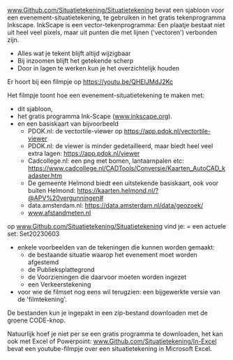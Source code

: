 www.Github.com/Situatietekening/Situatietekening 
 bevat een sjabloon voor een evenement-situatietekening, te gebruiken in het gratis tekenprogramma Inkscape.
 InkScape is een vector-tekenprogramma: Een plaatje bestaat niet uit heel veel pixels, maar uit punten die met lijnen ('vectoren') verbonden zijn.

+  Alles wat je tekent blijft altijd wijzigbaar
+  Bij inzoomen blijft het getekende scherp
+  Door in lagen te werken kun je het overzichtelijk houden


Er hoort bij een filmpje op https://youtu.be/QHEIJMdJ2Kc

Het filmpje toont hoe een evenement-situatietekening te maken met:
- dit sjabloon,
- het gratis programma Ink-Scape (www.inkscape.org).
- en een basiskaart van bijvoorbeeld
    - PDOK.nl: de vectortile-viewer op https://app.pdok.nl/vectortile-viewer
    - PDOK.nl: de viewer is minder gedetailleerd, maar biedt heel veel extra lagen: https://app.pdok.nl/viewer
    - Cadcollege.nl: een png met bomen, lantaarnpalen etc: https://www.cadcollege.nl/CADTools/Conversie/Kaarten_AutoCAD_kadaster.htm
    - De gemeente Helmond biedt een uitstekende basiskaart, ook voor buiten Helmond: https://kaarten.helmond.nl/?@APV%20vergunningen#
    - data.amsterdam.nl: https://data.amsterdam.nl/data/geozoek/
    - www.afstandmeten.nl

op www.Github.com/Situatietekening/Situatietekening  vind je:
= een actuele set: Set20230603
- enkele voorbeelden van de tekeningen die kunnen worden gemaakt:
   - de bestaande situatie waarop het evenement moet worden afgestemd
   - de Publieksplattegrond
   - de Voorzieningen die daarvoor moeten worden ingezet
   - een Verkeerstekening
- voor wie de filmset nog eens wil terugzien: een bijgewerkte versie van de 'filmtekening'.

De bestanden kun je ingepakt in een zip-bestand downloaden met de groene CODE-knop.
 
 
Natuurlijk hoef je niet per se een gratis programma te downloaden, het kan ook met Excel of Powerpoint:
www.Github.com/Situatietekening/In-Excel bevat een youtube-filmpje over een situatietekening in Microsoft Excel.

